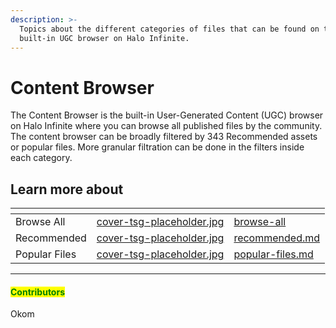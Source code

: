 ```yaml
---
description: >-
  Topics about the different categories of files that can be found on the
  built-in UGC browser on Halo Infinite.
---
```


# Content Browser

The Content Browser is the built-in User-Generated Content (UGC) browser on Halo Infinite where you can browse all published files by the community. The content browser can be broadly filtered by 343 Recommended assets or popular files. More granular filtration can be done in the filters inside each category.

## Learn more about

<table data-view="cards"><thead><tr><th></th><th data-hidden data-card-cover data-type="files"></th><th data-hidden data-card-target data-type="content-ref"></th></tr></thead><tbody><tr><td>Browse All</td><td><a href="../../.gitbook/assets/cover-tsg-placeholder.jpg">cover-tsg-placeholder.jpg</a></td><td><a href="browse-all/">browse-all</a></td></tr><tr><td>Recommended</td><td><a href="../../.gitbook/assets/cover-tsg-placeholder.jpg">cover-tsg-placeholder.jpg</a></td><td><a href="recommended.md">recommended.md</a></td></tr><tr><td>Popular Files</td><td><a href="../../.gitbook/assets/cover-tsg-placeholder.jpg">cover-tsg-placeholder.jpg</a></td><td><a href="popular-files.md">popular-files.md</a></td></tr></tbody></table>



***

#### <mark style="color:green;">Contributors</mark>

Okom
